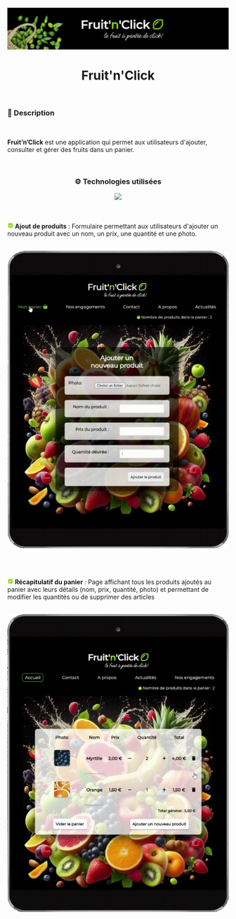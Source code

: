 ![](banner-fruit-click.png)

<h1 align="center">Fruit'n'Click</h1>

<br/>

<h3>📃 Description</h3>

<br/>

<strong>Fruit’n’Click</strong> est une application qui permet aux utilisateurs d'ajouter, consulter et gérer des fruits dans un panier. 

<br/>

<h3 align="center">⚙️ Technologies utilisées</h3>

<p align="center">
  <a href="https://skillicons.dev">
    <img src="https://skillicons.dev/icons?i=html,css,php,vscode,github,git,docker" />
  </a
</p>

<br/>
<br/>
<br/>

<img src="./checked-green.png" width="14"/><strong> Ajout de produits</strong> : Formulaire permettant aux utilisateurs d'ajouter un nouveau produit avec un nom, un    prix, une quantité et une photo.

  <br/>
  
<div align="center">
  <img src="./fruit-n-click11.png"/>
</div>
  
  <br/>
  <br/>
  <br/>
  
  <img src="./checked-green.png" width="14"/><strong> Récapitulatif du panier</strong> : Page affichant tous les produits ajoutés au panier avec leurs détails (nom, prix, quantité, photo) et permettant de modifier les quantités ou de supprimer des articles

  <br/>
  
<div align="center">
  <img src="./fruit-n-click12.png"/>
</div>



